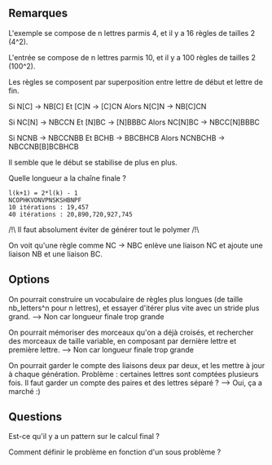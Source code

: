## Remarques

L'exemple se compose de n lettres parmis 4, et il y a 16 règles de tailles 2 (4^2).

L'entrée se compose de n lettres parmis 10, et il y a 100 règles de tailles 2 (100^2).

Les règles se composent par superposition entre lettre de début et lettre de fin.

Si N[C] -> NB[C]
Et [C]N -> [C]CN
Alors N[C]N -> NB[C]CN

Si NC[N] -> NBCCN
Et [N]BC -> [N]BBBC
Alors NC[N]BC -> NBCC[N]BBBC

Si NCNB -> NBCCNBB
Et BCHB -> BBCBHCB
Alors NCNBCHB -> NBCCNB[B]BCBHCB

Il semble que le début se stabilise de plus en plus.

Quelle longueur a la chaîne finale ?
```
l(k+1) = 2*l(k) - 1
NCOPHKVONVPNSKSHBNPF
10 itérations : 19,457
40 itérations : 20,890,720,927,745
```

/!\ Il faut absolument éviter de générer tout le polymer /!\

On voit qu'une règle comme NC -> NBC enlève une liaison NC et ajoute une liaison NB et une liaison BC.

## Options

On pourrait construire un vocabulaire de règles plus longues (de taille
nb_letters^n pour n lettres), et essayer d'itérer plus vite avec un stride plus
grand.
--> Non car longueur finale trop grande

On pourrait mémoriser des morceaux qu'on a déjà croisés, et rechercher des
morceaux de taille variable, en composant par dernière lettre et première
lettre.
--> Non car longueur finale trop grande

On pourrait garder le compte des liaisons deux par deux, et les mettre à jour à
chaque génération. Problème : certaines lettres sont comptées plusieurs fois.
Il faut garder un compte des paires et des lettres séparé ?
--> Oui, ça a marché :)

## Questions

Est-ce qu'il y a un pattern sur le calcul final ?

Comment définir le problème en fonction d'un sous problème ?
